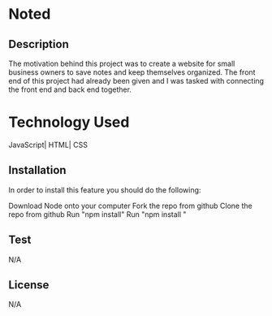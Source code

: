 # Noted

## Description
The motivation behind this project was to create a website for small business owners to save notes and keep themselves organized. The front end of this project had already been given and I was tasked with connecting the front end and back end together.


# Technology Used 
JavaScript| HTML| CSS
## Installation
In order to install this feature you should do the following:

Download Node onto your computer Fork the repo from github Clone the repo from github Run "npm install" Run "npm install "

## Test
N/A

## License
N/A